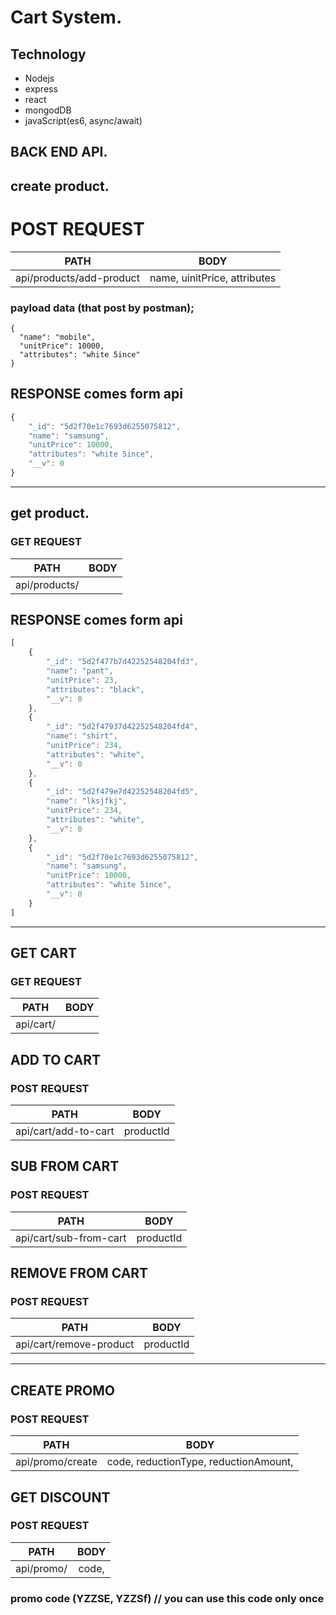# Cart System.

## Technology  
  * Nodejs
  * express
  * react
  * mongodDB
  * javaScript(es6, async/await)

  ## BACK END API.

## create product. 

# POST REQUEST
    
|       PATH               |      BODY                        |  
|--------------------------|:--------------------------------:|
| api/products/add-product |  name, uinitPrice, attributes    |

### payload data (that post by postman); 

```JS 
{
  "name": "mobile", 
  "unitPrice": 10000,
  "attributes": "white 5ince"
}

```

## RESPONSE comes form api 

```js 
{
    "_id": "5d2f70e1c7693d6255075812",
    "name": "samsung",
    "unitPrice": 10000,
    "attributes": "white 5ince",
    "__v": 0
}
```
---

## get product. 

### GET REQUEST
    
|       PATH    |   BODY   |  
|---------------|:--------:|
| api/products/ |          |

## RESPONSE comes form api 

```js 
[
    {
        "_id": "5d2f477b7d42252548204fd3",
        "name": "pant",
        "unitPrice": 23,
        "attributes": "black",
        "__v": 0
    },
    {
        "_id": "5d2f47937d42252548204fd4",
        "name": "shirt",
        "unitPrice": 234,
        "attributes": "white",
        "__v": 0
    },
    {
        "_id": "5d2f479e7d42252548204fd5",
        "name": "lksjfkj",
        "unitPrice": 234,
        "attributes": "white",
        "__v": 0
    },
    {
        "_id": "5d2f70e1c7693d6255075812",
        "name": "samsung",
        "unitPrice": 10000,
        "attributes": "white 5ince",
        "__v": 0
    }
]
```

___

## GET CART

### GET REQUEST

|       PATH    |   BODY   |  
|---------------|:--------:|
| api/cart/     |          |

## ADD TO CART

### POST REQUEST

|       PATH               |       BODY         |  
|--------------------------|:------------------:|
| api/cart/add-to-cart     | productId          |

## SUB FROM CART

### POST REQUEST

|       PATH               |       BODY         |  
|--------------------------|:------------------:|
| api/cart/sub-from-cart   | productId          |

## REMOVE FROM CART

### POST REQUEST

|       PATH               |       BODY         |  
|--------------------------|:------------------:|
| api/cart/remove-product  | productId          |

___


## CREATE PROMO
 
### POST REQUEST

|       PATH               |               BODY                     |  
|--------------------------|:--------------------------------------:|
| api/promo/create  | code,  reductionType,  reductionAmount,       |


## GET DISCOUNT
 
### POST REQUEST

|       PATH  |    BODY      |  
|-------------|:------------:|
| api/promo/  | code,        |


### promo code (YZZSE, YZZSf) // you can use this code only once



